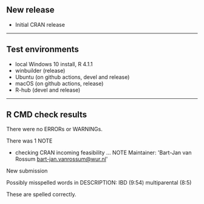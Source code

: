 ## New release

- Initial CRAN release

----

## Test environments

* local Windows 10 install, R 4.1.1
* winbuilder (release)
* Ubuntu (on github actions, devel and release)
* macOS (on github actions, release)
* R-hub (devel and release)

----

## R CMD check results

There were no ERRORs or WARNINGs.

There was 1 NOTE

* checking CRAN incoming feasibility ... NOTE
Maintainer: 'Bart-Jan van Rossum <bart-jan.vanrossum@wur.nl>'

New submission

Possibly misspelled words in DESCRIPTION:
  IBD (9:54)
  multiparental (8:5)

These are spelled correctly. 

